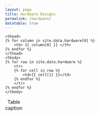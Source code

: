 ```yaml
---
layout: page
title: Hardware Designs
permalink: /hardware/
datatable: true
---
```



<head>
<script src="https://ajax.googleapis.com/ajax/libs/jquery/3.3.1/jquery.min.js"></script>
</head>

<link rel="stylesheet" type="text/css" href="https://cdn.datatables.net/1.10.19/css/jquery.dataTables.css">
  
<script type="text/javascript" charset="utf8" src="https://cdn.datatables.net/1.10.19/js/jquery.dataTables.js"></script>

<script src="/js/jquery.dataTables.js"></script>

<script src="/js/jquery.dataTables.min.js"></script>

<script>

$(document).ready(function() {
    $('#example').DataTable( {
        paging: true,
        order: [ 3, 'desc' ],
        stateSave: true,
        searching: true
    } );
} );

</script>

<table id="example" class="display" style="compact">
    <caption>Table caption</caption>

    <thead>
    {% for column in site.data.hardware[0] %}
        <th> {{ column[0] }} </th>
    {% endfor %}
    </thead>
    <tbody>
    {% for row in site.data.hardware %}
        <tr>
        {% for cell in row %}
            <td>{{ cell[1] }}</td>
        {% endfor %}
        </tr>
    {% endfor %}
    </tbody>
</table>
